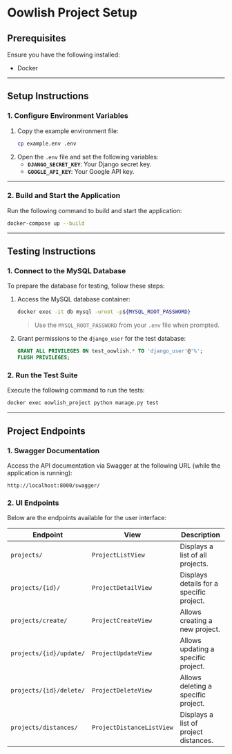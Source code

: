 # Oowlish Project Setup

## Prerequisites
Ensure you have the following installed:
- Docker

---

## Setup Instructions

### 1. Configure Environment Variables
1. Copy the example environment file:
   ```bash
   cp example.env .env
   ```
2. Open the `.env` file and set the following variables:
   - **`DJANGO_SECRET_KEY`**: Your Django secret key.
   - **`GOOGLE_API_KEY`**: Your Google API key.

---

### 2. Build and Start the Application
Run the following command to build and start the application:
```bash
docker-compose up --build
```

---

## Testing Instructions

### 1. Connect to the MySQL Database
To prepare the database for testing, follow these steps:

1. Access the MySQL database container:
   ```bash
   docker exec -it db mysql -uroot -p${MYSQL_ROOT_PASSWORD}
   ```
   > Use the `MYSQL_ROOT_PASSWORD` from your `.env` file when prompted.

2. Grant permissions to the `django_user` for the test database:
   ```sql
   GRANT ALL PRIVILEGES ON test_oowlish.* TO 'django_user'@'%';
   FLUSH PRIVILEGES;
   ```

### 2. Run the Test Suite
Execute the following command to run the tests:
```bash
docker exec oowlish_project python manage.py test
```

---

## Project Endpoints

### 1. Swagger Documentation
Access the API documentation via Swagger at the following URL (while the application is running):
```
http://localhost:8000/swagger/
```

### 2. UI Endpoints
Below are the endpoints available for the user interface:

| Endpoint                     | View                          | Description                     |
|------------------------------|-------------------------------|---------------------------------|
| `projects/`                          | `ProjectListView`             | Displays a list of all projects. |
| `projects/{id}/`                 | `ProjectDetailView`           | Displays details for a specific project. |
| `projects/create/`                   | `ProjectCreateView`           | Allows creating a new project. |
| `projects/{id}/update/`          | `ProjectUpdateView`           | Allows updating a specific project. |
| `projects/{id}/delete/`          | `ProjectDeleteView`           | Allows deleting a specific project. |
| `projects/distances/`                | `ProjectDistanceListView`     | Displays a list of project distances. |
